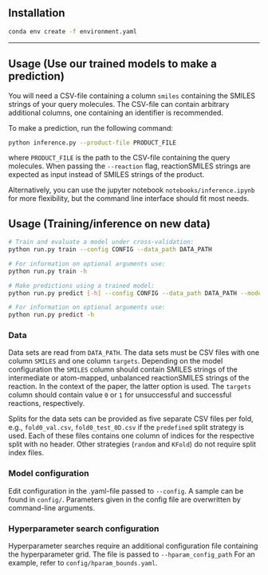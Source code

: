 ## Installation
```bash
conda env create -f environment.yaml
```

---
## Usage (Use our trained models to make a prediction)

You will need a CSV-file containing a column `smiles` containing the SMILES strings of your query molecules.
The CSV-file can contain arbitrary additional columns, one containing an identifier is recommended.

To make a prediction, run the following command:
```bash
python inference.py --product-file PRODUCT_FILE
```
where `PRODUCT_FILE` is the path to the CSV-file containing the query molecules.
When passing the `--reaction` flag, reactionSMILES strings are expected as input instead of SMILES strings of the product.

Alternatively, you can use the jupyter notebook `notebooks/inference.ipynb` for more flexibility,
but the command line interface should fit most needs.


## Usage (Training/inference on new data)
```bash
# Train and evaluate a model under cross-validation:
python run.py train --config CONFIG --data_path DATA_PATH

# For information on optional arguments use:
python run.py train -h
```


```bash
# Make predictions using a trained model:
python run.py predict [-h] --config CONFIG --data_path DATA_PATH --model_path MODEL_PATH

# For information on optional arguments use:
python run.py predict -h
```


### Data
Data sets are read from `DATA_PATH`. The data sets must be CSV files with one column `SMILES` and one column `targets`.
Depending on the model configuration the `SMILES` column should contain SMILES strings of the intermediate or
atom-mapped, unbalanced reactionSMILES strings of the reaction. In the context of the paper, the latter option is used.
The `targets` column should contain value `0` or `1` for unsuccessful and successful reactions, respectively.

Splits for the data sets can be provided as five separate CSV files per fold, e.g.,
`fold0_val.csv`, `fold0_test_0D.csv` if the `predefined` split strategy is used.
Each of these files contains one column of indices for the respective split with no header.
Other strategies (`random` and `KFold`) do not require split index files.


### Model configuration
Edit configuration in the .yaml-file passed to `--config`.
A sample can be found in `config/`.
Parameters given in the config file are overwritten by command-line arguments.


### Hyperparameter search configuration
Hyperparameter searches require an additional configuration file containing the hyperparameter grid.
The file is passed to `--hparam_config_path`
For an example, refer to `config/hparam_bounds.yaml`.
